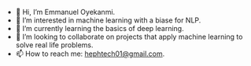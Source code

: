- 👋 Hi, I’m Emmanuel Oyekanmi.
- 👀 I’m interested in machine learning with a biase for NLP.
- 🌱 I’m currently learning the basics of deep learning.
- 💞️ I’m looking to collaborate on projects that apply machine learning to solve real life problems.
- 📫 How to reach me: hephtech01@gmail.com.

<!---
hephtechy/hephtechy is a ✨ special ✨ repository because its `README.md` (this file) appears on your GitHub profile.
You can click the Preview link to take a look at your changes.
--->
